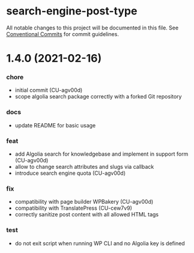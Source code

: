 # search-engine-post-type

All notable changes to this project will be documented in this file.
See [Conventional Commits](https://conventionalcommits.org) for commit guidelines.

# 1.4.0 (2021-02-16)


### chore

* initial commit (CU-agv00d)
* scope algolia search package correctly with a forked Git repository


### docs

* update README for basic usage


### feat

* add Algolia search for knowledgebase and implement in support form (CU-agv00d)
* allow to change search attributes and slugs via callback
* introduce search engine quota (CU-agv00d)


### fix

* compatibility with page builder WPBakery (CU-agv00d)
* compatibility with TranslatePress (CU-cew7v9)
* correctly sanitize post content with all allowed HTML tags


### test

* do not exit script when running WP CLI and no Algolia key is defined
